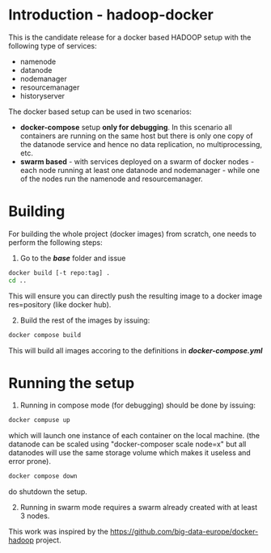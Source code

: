 # Introduction - hadoop-docker

This is the candidate release for a docker based HADOOP setup with the following type of services:
 - namenode
 - datanode
 - nodemanager
 - resourcemanager 
 - historyserver

The docker based setup can be used in two scenarios:

- <b>docker-compose</b> setup <b>only for debugging</b>. In this scenario all containers are running on the same host but there is only one copy of the datanode service and hence no data replication, no multiprocessing, etc.
- <b>swarm based</b> - with services deployed on a swarm of docker nodes - each node running at least one datanode and nodemanager - while one of the nodes run the namenode and resourcemanager.

# Building
For building the whole project (docker images) from scratch, one needs to perform the following steps:

1. Go to the ***base*** folder and issue 
```bash
docker build [-t repo:tag] . 
cd ..
```
This will ensure you can directly push the resulting image to a docker image res=pository (like docker hub). 

2. Build the rest of the images by issuing:
```bash
docker compose build 
```
This will build all images accoring to the definitions in ***docker-compose.yml***

# Running the setup

1. Running in compose mode (for debugging) should be done by  issuing:
```bash
docker compuse up 
```
which will launch one instance of each container on the local machine. (the datanode can be scaled using "docker-composer scale node=x" but all datanodes will use the same storage volume which makes it useless and error prone). 
```bash
docker compose down 
```
do shutdown the setup.

2. Running in swarm mode requires a swarm already created with at least 3 nodes. 
<TBA>


  
This work was inspired by the https://github.com/big-data-europe/docker-hadoop project.
